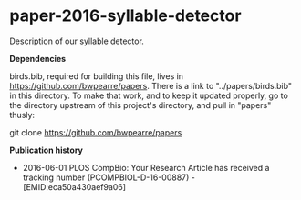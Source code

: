 # paper-2016-syllable-detector

Description of our syllable detector.

**Dependencies**

birds.bib, required for building this file, lives in https://github.com/bwpearre/papers.  There is a link to "../papers/birds.bib" in this directory.  To make that work, and to keep it updated properly, go to the directory upstream of this project's directory, and pull in "papers" thusly:

git clone https://github.com/bwpearre/papers

**Publication history**

* 2016-06-01 PLOS CompBio:  Your Research Article has received a tracking number (PCOMPBIOL-D-16-00887) - [EMID:eca50a430aef9a06]
